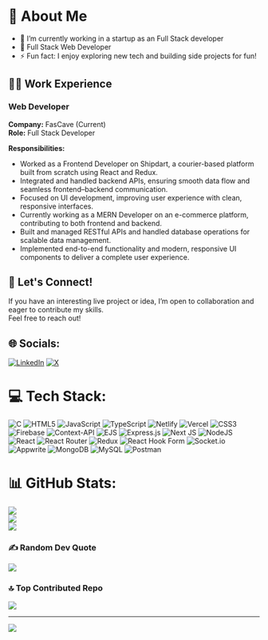 # 💫 About Me

- 🔭 I’m currently working in a startup as an Full Stack developer 
- 💬 Full Stack Web Developer  
- ⚡ Fun fact: I enjoy exploring new tech and building side projects for fun!  

## 🧑‍💻 Work Experience
### Web Developer  
**Company:** FasCave (Current)  
**Role:** Full Stack Developer  

**Responsibilities:**  
 - Worked as a Frontend Developer on Shipdart, a courier-based platform built from scratch using React and
   Redux.
 - Integrated and handled backend APIs, ensuring smooth data flow and seamless frontend–backend
   communication.
 - Focused on UI development, improving user experience with clean, responsive interfaces.
 - Currently working as a MERN Developer on an e-commerce platform, contributing to both frontend and
   backend.
 - Built and managed RESTful APIs and handled database operations for scalable data management.
 - Implemented end-to-end functionality and modern, responsive UI components to deliver a complete user experience.


## 🚀 Let's Connect!

If you have an interesting live project or idea, I’m open to collaboration and eager to contribute my skills.  
Feel free to reach out!



## 🌐 Socials:
[![LinkedIn](https://img.shields.io/badge/LinkedIn-%230077B5.svg?logo=linkedin&logoColor=white)](https://linkedin.com/in/https://www.linkedin.com/in/kanav121/) [![X](https://img.shields.io/badge/X-black.svg?logo=X&logoColor=white)](https://x.com/https://x.com/KANAVKUMARRANA1?t=xrvRa09pKqkVh4-bZP6VWA&s=09) 

# 💻 Tech Stack:
![C](https://img.shields.io/badge/c-%2300599C.svg?style=for-the-badge&logo=c&logoColor=white) ![HTML5](https://img.shields.io/badge/html5-%23E34F26.svg?style=for-the-badge&logo=html5&logoColor=white) ![JavaScript](https://img.shields.io/badge/javascript-%23323330.svg?style=for-the-badge&logo=javascript&logoColor=%23F7DF1E) ![TypeScript](https://img.shields.io/badge/typescript-%23007ACC.svg?style=for-the-badge&logo=typescript&logoColor=white) ![Netlify](https://img.shields.io/badge/netlify-%23000000.svg?style=for-the-badge&logo=netlify&logoColor=#00C7B7) ![Vercel](https://img.shields.io/badge/vercel-%23000000.svg?style=for-the-badge&logo=vercel&logoColor=white) ![CSS3](https://img.shields.io/badge/css3-%231572B6.svg?style=for-the-badge&logo=css3&logoColor=white) ![Firebase](https://img.shields.io/badge/firebase-%23039BE5.svg?style=for-the-badge&logo=firebase) ![Context-API](https://img.shields.io/badge/Context--Api-000000?style=for-the-badge&logo=react) ![EJS](https://img.shields.io/badge/ejs-%23B4CA65.svg?style=for-the-badge&logo=ejs&logoColor=black) ![Express.js](https://img.shields.io/badge/express.js-%23404d59.svg?style=for-the-badge&logo=express&logoColor=%2361DAFB) ![Next JS](https://img.shields.io/badge/Next-black?style=for-the-badge&logo=next.js&logoColor=white) ![NodeJS](https://img.shields.io/badge/node.js-6DA55F?style=for-the-badge&logo=node.js&logoColor=white) ![React](https://img.shields.io/badge/react-%2320232a.svg?style=for-the-badge&logo=react&logoColor=%2361DAFB) ![React Router](https://img.shields.io/badge/React_Router-CA4245?style=for-the-badge&logo=react-router&logoColor=white) ![Redux](https://img.shields.io/badge/redux-%23593d88.svg?style=for-the-badge&logo=redux&logoColor=white) ![React Hook Form](https://img.shields.io/badge/React%20Hook%20Form-%23EC5990.svg?style=for-the-badge&logo=reacthookform&logoColor=white) ![Socket.io](https://img.shields.io/badge/Socket.io-black?style=for-the-badge&logo=socket.io&badgeColor=010101) ![Appwrite](https://img.shields.io/badge/Appwrite-%23FD366E.svg?style=for-the-badge&logo=appwrite&logoColor=white) ![MongoDB](https://img.shields.io/badge/MongoDB-%234ea94b.svg?style=for-the-badge&logo=mongodb&logoColor=white) ![MySQL](https://img.shields.io/badge/mysql-4479A1.svg?style=for-the-badge&logo=mysql&logoColor=white) ![Postman](https://img.shields.io/badge/Postman-FF6C37?style=for-the-badge&logo=postman&logoColor=white)
# 📊 GitHub Stats:
![](https://github-readme-stats.vercel.app/api?username=kanav789&theme=dark&hide_border=true&include_all_commits=false&count_private=false)<br/>
![](https://nirzak-streak-stats.vercel.app/?user=kanav789&theme=dark&hide_border=true)<br/>
![](https://github-readme-stats.vercel.app/api/top-langs/?username=kanav789&theme=dark&hide_border=true&include_all_commits=false&count_private=false&layout=compact)

### ✍️ Random Dev Quote
![](https://quotes-github-readme.vercel.app/api?type=horizontal&theme=radical)

### 🔝 Top Contributed Repo
![](https://github-contributor-stats.vercel.app/api?username=kanav789&limit=5&theme=dark&combine_all_yearly_contributions=true)

---
[![](https://visitcount.itsvg.in/api?id=kanav789&icon=0&color=0)](https://visitcount.itsvg.in)

<!-- Proudly created with GPRM ( https://gprm.itsvg.in ) -->
